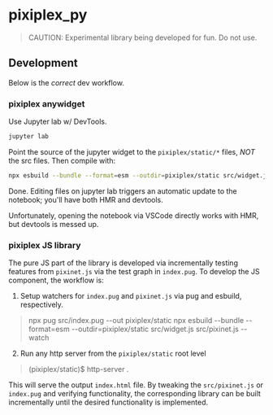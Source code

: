 # pixiplex_py

> CAUTION: Experimental library being developed for fun. Do not use. 

## Development 

Below is the *correct* dev workflow. 

### pixiplex anywidget 

Use Jupyter lab w/ DevTools.

```bash
jupyter lab 
```

Point the source of the jupyter widget to the `pixiplex/static/*` files, *NOT* the src files. Then compile with: 

```bash
npx esbuild --bundle --format=esm --outdir=pixiplex/static src/widget.js src/pixinet.js --watch
```

Done. Editing files on jupyter lab triggers an automatic update to the notebook; you'll have both HMR and devtools. 

Unfortunately, opening the notebook via VSCode directly works with HMR, but devtools is messed up. 

### pixiplex JS library 

The pure JS part of the library is developed via incrementally testing features from `pixinet.js` via the test 
graph in `index.pug`. To develop the JS component, the workflow is: 

1. Setup watchers for `index.pug` and `pixinet.js` via pug and esbuild, respectively. 

> npx pug src/index.pug --out pixiplex/static
> npx esbuild --bundle --format=esm --outdir=pixiplex/static src/widget.js src/pixinet.js --watch

2. Run any http server from the `pixiplex/static` root level

> (pixiplex/static)$ http-server .

This will serve the output `index.html` file. By tweaking the `src/pixinet.js` or `index.pug` and verifying functionality, 
the corresponding library can be built incrementally until the desired functionality is implemented.
